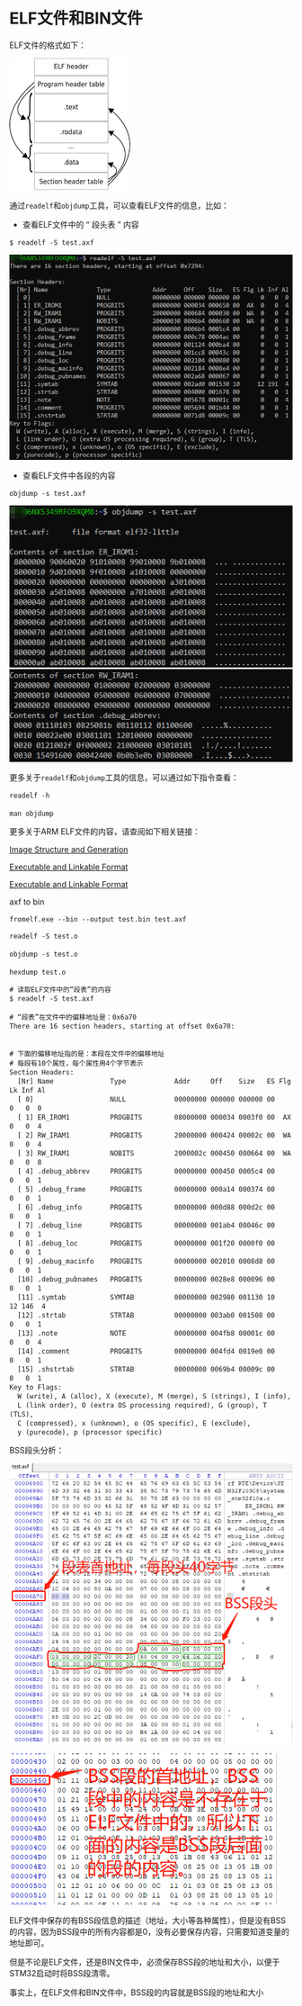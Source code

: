 # ELF文件和BIN文件

ELF文件的格式如下：

![](../../../assets/images/STM32/boot/elf_file_fromat.png)

通过```readelf```和```objdump```工具，可以查看ELF文件的信息，比如：

* 查看ELF文件中的 “ 段头表 ” 内容

```
$ readelf -S test.axf
```

![](../../../assets/images/STM32/boot/segment_table.png)

* 查看ELF文件中各段的内容
```
objdump -s test.axf
```
![](../../../assets/images/STM32/boot/segment_content_1.png)
![](../../../assets/images/STM32/boot/segment_content_2.png)

更多关于```readelf```和```objdump```工具的信息，可以通过如下指令查看：

```
readelf -h

man objdump
```


更多关于ARM ELF文件的内容，请查阅如下相关链接：

[Image Structure and Generation](http://www.keil.com/support/man/docs/armlink/armlink_pge1362065895059.htm)

[Executable and Linkable Format](https://encyclopedia.thefreedictionary.com/Executable+and+Linkable+Format)

[Executable and Linkable Format](https://en.wikipedia.org/wiki/Executable_and_Linkable_Format)


axf to bin

```
fromelf.exe --bin --output test.bin test.axf
```


```
readelf -S test.o

objdump -s test.o

hexdump test.o
```

```
# 读取ELF文件中的“段表”的内容
$ readelf -S test.axf

# “段表”在文件中的偏移地址是：0x6a70
There are 16 section headers, starting at offset 0x6a70:


# 下面的偏移地址指的是：本段在文件中的偏移地址
# 每段有10个属性，每个属性用4个字节表示
Section Headers:
  [Nr] Name              Type            Addr     Off    Size   ES Flg Lk Inf Al
  [ 0]                   NULL            00000000 000000 000000 00      0   0  0
  [ 1] ER_IROM1          PROGBITS        08000000 000034 0003f0 00  AX  0   0  4
  [ 2] RW_IRAM1          PROGBITS        20000000 000424 00002c 00  WA  0   0  4
  [ 3] RW_IRAM1          NOBITS          2000002c 000450 000664 00  WA  0   0  8
  [ 4] .debug_abbrev     PROGBITS        00000000 000450 0005c4 00      0   0  1
  [ 5] .debug_frame      PROGBITS        00000000 000a14 000374 00      0   0  1
  [ 6] .debug_info       PROGBITS        00000000 000d88 000d2c 00      0   0  1
  [ 7] .debug_line       PROGBITS        00000000 001ab4 00046c 00      0   0  1
  [ 8] .debug_loc        PROGBITS        00000000 001f20 0000f0 00      0   0  1
  [ 9] .debug_macinfo    PROGBITS        00000000 002010 0008d8 00      0   0  1
  [10] .debug_pubnames   PROGBITS        00000000 0028e8 000096 00      0   0  1
  [11] .symtab           SYMTAB          00000000 002980 001130 10     12 146  4
  [12] .strtab           STRTAB          00000000 003ab0 001508 00      0   0  1
  [13] .note             NOTE            00000000 004fb8 00001c 00      0   0  4
  [14] .comment          PROGBITS        00000000 004fd4 0019e0 00      0   0  1
  [15] .shstrtab         STRTAB          00000000 0069b4 00009c 00      0   0  1
Key to Flags:
  W (write), A (alloc), X (execute), M (merge), S (strings), I (info),
  L (link order), O (extra OS processing required), G (group), T (TLS),
  C (compressed), x (unknown), o (OS specific), E (exclude),
  y (purecode), p (processor specific)
```


BSS段头分析：

![](../../../assets/images/STM32/boot/elf_bin_analyze.png)

![](../../../assets/images/STM32/boot/elf_bss_content.png)

ELF文件中保存的有BSS段信息的描述（地址，大小等各种属性），但是没有BSS的内容，因为BSS段中的所有内容都是0，没有必要保存内容，只需要知道变量的地址即可。

但是不论是ELF文件，还是BIN文件中，必须保存BSS段的地址和大小，以便于STM32启动时将BSS段清零。

事实上，在ELF文件和BIN文件中，BSS段的内容就是BSS段的地址和大小
